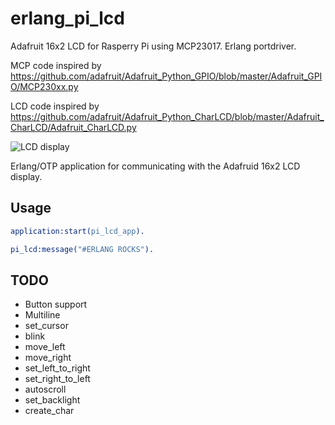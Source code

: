# erlang_pi_lcd

Adafruit 16x2 LCD for Rasperry Pi using MCP23017. Erlang portdriver.

MCP code inspired by https://github.com/adafruit/Adafruit_Python_GPIO/blob/master/Adafruit_GPIO/MCP230xx.py

LCD code inspired by https://github.com/adafruit/Adafruit_Python_CharLCD/blob/master/Adafruit_CharLCD/Adafruit_CharLCD.py

![LCD display](https://farm2.staticflickr.com/1486/25712163793_69ef335a30_z.jpg)

Erlang/OTP application for communicating with the Adafruid 16x2 LCD display.

## Usage

```erlang
application:start(pi_lcd_app).

pi_lcd:message("#ERLANG ROCKS").
```

## TODO

* Button support
* Multiline
* set_cursor
* blink
* move_left
* move_right
* set_left_to_right
* set_right_to_left
* autoscroll
* set_backlight
* create_char
